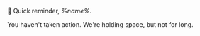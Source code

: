 🔄 Quick reminder\, *%name%\.*

You haven\'t taken action\. We\'re holding space\, but not for long\.